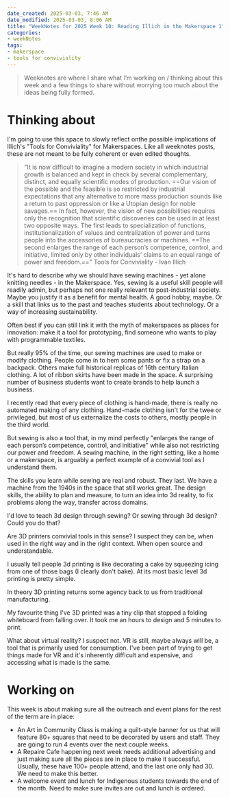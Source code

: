 ```yaml
---
date_created: 2025-03-03, 7:46 AM
date_modified: 2025-03-03, 8:06 AM
title: "WeekNotes for 2025 Week 10: Reading Illich in the Makerspace 1"
categories:
- weekNotes
tags:
- makerspace
- tools for conviviality
---
```


> Weeknotes are where I share what I’m working on / thinking about this week and a few things to share without worrying too much about the ideas being fully formed.

# Thinking about

I'm going to use this space to slowly reflect onthe possible implications of Illich's "Tools for Conviviality" for Makerspaces. Like all weeknotes posts, these are not meant to be fully coherent or even edited thoughts. 


> "It is now difficult to imagine a modern society in which industrial growth is balanced and kept in check by several complementary, distinct, and equally scientific modes of production. ==Our vision of the possible and the feasible is so restricted by industrial expectations that any alternative to more mass production sounds like a return to past oppression or like a Utopian design for noble savages.== In fact, however, the vision of new possibilities requires only the recognition that scientific discoveries can be used in at least two opposite ways. The first leads to specialization of functions, institutionalization of values and centralization of power and turns people into the accessories of bureaucracies or machines. ==The second enlarges the range of each person’s competence, control, and initiative, limited only by other individuals’ claims to an equal range of power and freedom.==" Tools for Conviviality - Ivan Illich

It's hard to describe why we should have sewing machines - yet alone knitting needles - in the Makerspace. Yes, sewing is a useful skill people will readily admin, but perhaps not one really relevant to post-industrial society. Maybe you justify it as a benefit for mental health. A good hobby, maybe. Or a skill that links us to the past and teaches students about technology.  Or a way of increasing sustainability.

Often best if you can still link it with the myth of makerspaces as places for innovation: make it a tool for prototyping, find someone who wants to play with programmable textiles. 

But really 95% of the time, our sewing machines are used to make or modify clothing. People come in to hem some pants or fix a strap on a backpack. Others make full historical replicas of 16th century Italian clothing. A lot of ribbon skirts have been made in the space. A surprising number of business students want to create brands to help launch a business. 

I recently read that every piece of clothing is hand-made, there is really no automated making of any clothing. Hand-made clothing isn't for the twee or privileged, but most of us externalize the costs to others, mostly people in the third world. 

But sewing is also a tool that, in my mind perfectly "enlarges the range of each person’s competence, control, and initiative" while also not restricting our power and freedom. A sewing machine, in the right setting, like a home or a makerspace, is arguably a perfect example of a convivial tool as I understand them. 

The skills you learn while sewing are real and robust. They last. We have a machine from the 1940s in the space that still works great. The design skills, the ability to plan and measure, to turn an idea into 3d reality, to fix problems along the way, transfer across domains. 

I'd love to teach 3d design through sewing? Or sewing through 3d design? Could you do that? 

Are 3D printers convivial tools in this sense? I suspect they can be, when used in the right way and in the right context. When open source and understandable. 

I usually tell people 3d printing is like decorating a cake by squeezing icing from one of those bags (I clearly don't bake). At its most basic level 3d printing is pretty simple. 

In theory 3D printing returns some agency back to us from traditional manufacturing. 

My favourite thing I've 3D printed was a tiny clip that stopped a folding whiteboard from falling over. It took me an hours to design and 5 minutes to print. 

What about virtual reality? I suspect not. VR is still, maybe always will be, a tool that is primarily used for consumption. I've been part of trying to get things made for VR and it's inherently difficult and expensive, and accessing what is made is the same. 

# Working on

This week is about making sure all the outreach and event plans for the rest of the term are in place:
- An Art in Community Class is making a quilt-style banner for us that will feature 80+ squares that need to be decorated by users and staff. They are going to run 4 events over the next couple weeks. 
- A Repaire Cafe happening next week needs additional advertising and just making sure all the pieces are in place to make it successful. Usually, these have 100+ people attend, and the last one only had 30. We need to make this better.
- A welcome event and lunch for Indigenous students towards the end of the month. Need to make sure invites are out and lunch is ordered. 
